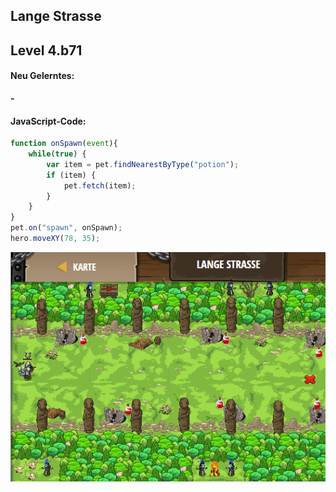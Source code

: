 ## **Lange Strasse**
## Level 4.b71

#### Neu Gelerntes:
<b>-</b>

[comment]: <> (Was wurde gelernt und wie funktioniert die Technik?)

#### JavaScript-Code:
```js
function onSpawn(event){
    while(true) {
        var item = pet.findNearestByType("potion");
        if (item) {
            pet.fetch(item);
        }
    }
}
pet.on("spawn", onSpawn);
hero.moveXY(78, 35);
```
![image](lvl4_b71.png)